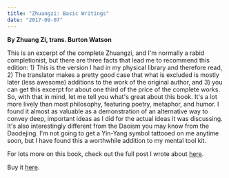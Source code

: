 ```yaml
---
title: "Zhuangzi: Basic Writings"
date: "2017-09-07"
---
```


**By Zhuang Zi, trans. Burton Watson**

This is an excerpt of the complete Zhuangzi, and I'm normally a rabid completionist, but there are three facts that lead me to recommend this edition: 1) This is the version I had in my physical library and therefore read, 2) The translator makes a pretty good case that what is excluded is mostly later (less awesome) additions to the work of the original author, and 3) you can get this excerpt for about one third of the price of the complete works. So, with that in mind, let me tell you what's great about this book. It's a lot more lively than most philosophy, featuring poetry, metaphor, and humor. I found it almost as valuable as a demonstration of an alternative way to convey deep, important ideas as I did for the actual ideas it was discussing. It's also interestingly different from the Daoism you may know from the Daodejing. I'm not going to get a Yin-Yang symbol tattooed on me anytime soon, but I have found this a worthwhile addition to my mental tool kit.  
  
For lots more on this book, check out the full post I wrote about [here](https://www.jeffrussellcoaching.com/coaching-blog/2017/7/27/the-gleeful-iconoclasm-of-zhuangzi).

Buy it [here](https://smile.amazon.com/Zhuangzi-Basic-Writings-Translations-Classics-ebook/dp/B007C5Z3HG/ref=mt_kindle?_encoding=UTF8&me=).
